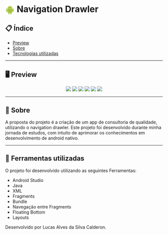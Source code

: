 # <img align="center" alt="Daniel-HTML" height="30" width="30" src="https://raw.githubusercontent.com/devicons/devicon/master/icons/android/android-original.svg"> Navigation Drawler




<div align="center">
</div>

## 📋 Índice

- [Preview](#-Preview)
- [Sobre](#-Sobre)
- [Tecnologias utilizadas](#-Ferramentas-utilizadas)

---

## 🖥 Preview

<div align="center">


<img src="https://user-images.githubusercontent.com/87238842/177358081-8e09cfb3-7c7d-467c-b2ae-7ef2adff86b8.gif" width="150">



 
 <img src="https://user-images.githubusercontent.com/87238842/183467415-326e771c-991a-4a37-86c2-e18d7e595135.png" width="150">
 <img src="https://user-images.githubusercontent.com/87238842/183467424-cef628bd-7027-4b9a-aab4-536ed710cacb.png" width="150">
 <img src="https://user-images.githubusercontent.com/87238842/183467409-f35d82c3-613e-49b9-8518-f105fbfdefcb.png" width="150">
 <img src="https://user-images.githubusercontent.com/87238842/183467420-7ebc9a89-05c5-4d22-9de5-e22413a849bd.png" width="150">
 <img src="https://user-images.githubusercontent.com/87238842/183467423-671c2ade-06bf-43bc-b364-d13310753b0f.png" width="150">
 

 



 
</div>

---

## 📖 Sobre

A proposta do projeto é a criação de um app de consultoria de qualidade, utilizando o navigation drawler.
Este projeto foi desenvolvido durante minha jornada de estudos, com intuito de aprimorar os conhecimentos em desenvolvimento de android nativo.

---

## 🚀 Ferramentas utilizadas

O projeto foi desenvolvido utilizando as seguintes Ferramentas:

- Android Studio
- Java
- XML
- Fragments
- Bundle
- Navegação entre Fragments
- Floating Bottom
- Layouts



Desenvolvido por Lucas Alves da Silva Calderon.
